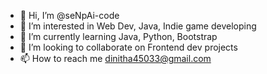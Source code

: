 - 👋 Hi, I’m @seNpAi-code
- 👀 I’m interested in Web Dev, Java, Indie game developing 
- 🌱 I’m currently learning Java, Python, Bootstrap
- 💞️ I’m looking to collaborate on Frontend dev projects
- 📫 How to reach me dinitha45033@gmail.com


